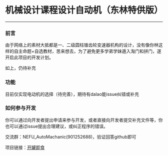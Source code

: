 # 机械设计课程设计自动机（东林特供版）

-----

### 前言

由于网络上的素材大抵都是一、二级圆柱锥齿轮变速器机构的设计，没有像你林这样的自主命题+自选教材，思来想去，为了避免更多学弟学妹遁入淘门和拼门，遂开启此项目的开发计划。

如上，仍待补充

### 功能

目前仅实现电动机的选择（待完善），期待有dalao能issue纠错或补充

### 如何参与开发

你可以通过向开发者提出申请来参与开发，或者直接向开发者提交补充文件等，你也可以通过issue提出合理建议，或纠正程序的错误。

交流群：NEFU_AutoMachanic(901252688)，验证回答github即可

项目链接：[开罐即食](https://github.com/cykahankxd/Automatic_Mechanica_Course_Designing)